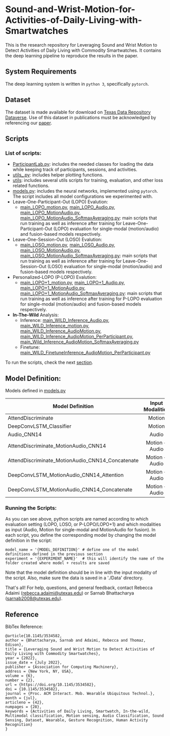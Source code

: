 # Sound-and-Wrist-Motion-for-Activities-of-Daily-Living-with-Smartwatches

This is the research repository for Leveraging Sound and Wrist Motion to Detect Activities of Daily Living with Commodity Smartwatches. It contains the deep learning pipeline to reproduce the results in the paper.


## System Requirements

The deep learning system is written in `python 3`, specifically `pytorch`.

## Dataset 

The dataset is made available for download on [Texas Data Repository Dataverse](https://doi.org/10.18738/T8/NNDFQD). Use of this dataset in publications must be acknowledged by referencing our [paper](#reference).


## Scripts 

### List of scripts:

- [ParticipantLab.py](ParticipantLab.py): includes the needed classes for loading the data while keeping track of participants, sessions, and activities. 
- [utils_.py](utils_.py): includes helper plotting functions.
- [utils](utils): includes several utils scripts for training, evaluation, and other loss related functions.
- [models.py](models.py): includes the neural networks, implemented using `pytorch`. The script includes all model configurations we experimented with.
- Leave-One-Participant-Out (LOPO) Evalution:
  - [main_LOPO_motion.py](main_LOPO_motion.py), [main_LOPO_Audio.py](main_LOPO_Audio.py), [main_LOPO_MotionAudio.py](main_LOPO_MotionAudio.py), [main_LOPO_MotionAudio_SoftmaxAveraging.py](main_LOPO_MotionAudio_SoftmaxAveraging.py): main scripts that run training as well as inference after training for Leave-One-Participant-Out (LOPO) evaluation for single-modal (motion/audio) and fusion-based models respectively.
- Leave-One-Session-Out (LOSO) Evalution:
  - [main_LOSO_motion.py](main_LOSO_motion.py), [main_LOSO_Audio.py](main_LOSO_Audio.py), [main_LOSO_MotionAudio.py](main_LOSO_MotionAudio.py), [main_LOSO_MotionAudio_SoftmaxAveraging.py](main_LOSO_MotionAudio_SoftmaxAveraging.py): main scripts that run training as well as inference after training for Leave-One-Session-Out (LOSO) evaluation for single-modal (motion/audio) and fusion-based models respectively.
- Personalized-LOPO (P-LOPO) Evalution:
  - [main_LOPO+1_motion.py](main_LOPO+1_motion.py), [main_LOPO+1_Audio.py](main_LOPO+1_Audio.py), [main_LOPO+1_MotionAudio.py](main_LOPO+1_MotionAudio.py), [main_LOPO+1_MotionAudio_SoftmaxAveraging.py](main_LOPO+1_MotionAudio_SoftmaxAveraging.py): main scripts that run training as well as inference after training for P-LOPO evaluation for single-modal (motion/audio) and fusion-based models respectively.
- **In-The-Wild** Analysis:
  - Inference: [main_WILD_Inference_Audio.py](main_WILD_Inference_Audio.py), [main_WILD_Inference_motion.py](main_WILD_Inference_motion.py), [main_WILD_Inference_AudioMotion.py](main_WILD_Inference_AudioMotion.py), [main_WILD_Inference_AudioMotion_PerParticipant.py](main_WILD_Inference_AudioMotion_PerParticipant.py), [main_Wild_Inference_AudioMotion_SoftmaxAveraging.py](main_Wild_Inference_AudioMotion_SoftmaxAveraging.py)
  - Finetune: [main_WILD_FinetuneInference_AudioMotion_PerParticipant.py](main_WILD_FinetuneInference_AudioMotion_PerParticipant.py) 

To run the scripts, check the next [section](#running-the-scripts).


## Model Definition:
Models defined in [models.py](models.py)
 
| Model Definition                                 | Input Modalities | Motion Model       | Audio Model | Fusion Method |
| ----------------                                 | :--------------: | :-----------:      | :---------: | :-----------: |
| AttendDiscriminate                               | Motion           | AttendDiscriminate | _           | _             |
| DeepConvLSTM_Classifier                          | Motion           | DeepConvLSTM       | _           | _             |
| Audio_CNN14                                      | Audio            | _                  | CNN14       | _             |
| AttendDiscriminate_MotionAudio_CNN14             | Motion + Audio   | AttendDiscriminate | CNN14       | Attention     |
| AttendDiscriminate_MotionAudio_CNN14_Concatenate | Motion + Audio   | AttendDiscriminate | CNN14       | Concatenate   |
| DeepConvLSTM_MotionAudio_CNN14_Attention         | Motion + Audio   | DeepConvLSTM       | CNN14       | Attention     |
| DeepConvLSTM_MotionAudio_CNN14_Concatenate       | Motion + Audio   | DeepConvLSTM       | CNN14       | Concatenate   |

### Running the Scripts:

As you can see above, python scripts are named according to which evaluation setting (LOPO, LOSO, or P-LOPO/LOPO+1) and which modalities as input (Audio, Motion for single-modal and MotionAudio for fusion). In each script, you define the corresponding model by changing the model definition in the script:
```
model_name = '{MODEL_DEFINITION}' # define one of the model definitions defined in the previous section
experiment = '{EXPERIMENT_NAME}'  # this will identify the name of the folder created where model + results are saved
``` 

Note that the model definition should be in line with the input modality of the script. Also, make sure the data is saved in a './Data' directory. 


That's all! For help, questions, and general feedback, contact Rebecca Adaimi (rebecca.adaimi@utexas.edu) or Sarnab Bhattacharya (sarnab2008@utexas.edu). 


## Reference 

BibTex Reference:

```
@article{10.1145/3534582,
author = {Bhattacharya, Sarnab and Adaimi, Rebecca and Thomaz, Edison},
title = {Leveraging Sound and Wrist Motion to Detect Activities of Daily Living with Commodity Smartwatches},
year = {2022},
issue_date = {July 2022},
publisher = {Association for Computing Machinery},
address = {New York, NY, USA},
volume = {6},
number = {2},
url = {https://doi.org/10.1145/3534582},
doi = {10.1145/3534582},
journal = {Proc. ACM Interact. Mob. Wearable Ubiquitous Technol.},
month = {jul},
articleno = {42},
numpages = {28},
keywords = {Activities of Daily Living, Smartwatch, In-the-wild, Multimodal classification, Motion sensing, Audio Classification, Sound Sensing, Dataset, Wearable, Gesture Recognition, Human Activity Recognition}
}
```
